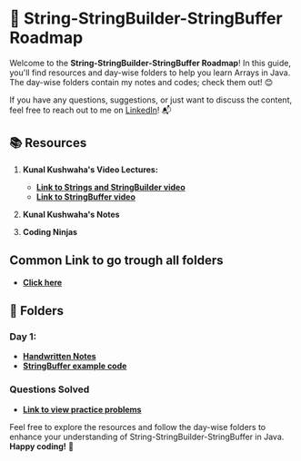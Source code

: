 # 🚀 **String-StringBuilder-StringBuffer Roadmap**

Welcome to the **String-StringBuilder-StringBuffer Roadmap**! In this guide, you'll find resources and day-wise folders to help you learn Arrays in Java. The day-wise folders contain my notes and codes; check them out! 😊

If you have any questions, suggestions, or just want to discuss the content, feel free to reach out to me on [LinkedIn](https://www.linkedin.com/in/pragni-naik-86b82b24b/)! 📬

## 📚 **Resources**

1. **Kunal Kushwaha's Video Lectures:**
   - [**Link to Strings and StringBuilder video**](https://youtu.be/zL1DPZ0Ovlo?si=kZVvIhVJhMzzpSwh)
   - [**Link to StringBuffer video**](https://youtu.be/YFZai3fPUQI?si=CAHI0aogg0NjYPH_)

2. **Kunal Kushwaha's Notes**
   
3. **Coding Ninjas**

## **Common Link to go trough all folders**
   - [**Click here**](https://github.com/Pragni24/Pragni-Naik/tree/92a733dda0cbc92223ed89c6dc8dacaa6fa8b75f/Arrays)

## 📂 **Folders**

### **Day 1:** 
   - [**Handwritten Notes**](https://github.com/Pragni24/Pragni-Naik/blob/d725931b9e58f611f55400f294fceac6410c4058/Strings-StringBuilder-StringBuffer/Notes_Strings_PragniNaik.pdf)  <!-- Create a "day1" folder and add content -->
   - [**StringBuffer example code**](https://github.com/Pragni24/Pragni-Naik/tree/b9df88ad33449bc44a54a87164def93098d1c83a/Strings-StringBuilder-StringBuffer/StringBuffer/Example)

### **Questions Solved**
   - [**Link to view practice problems**](https://github.com/Pragni24/Pragni-Naik/blob/b0929a0c68ea56eeb41302eb02e6ff7401f16b69/Arrays/QuestionsSolved.md)

Feel free to explore the resources and follow the day-wise folders to enhance your understanding of String-StringBuilder-StringBuffer in Java. **Happy coding!** 🎉
